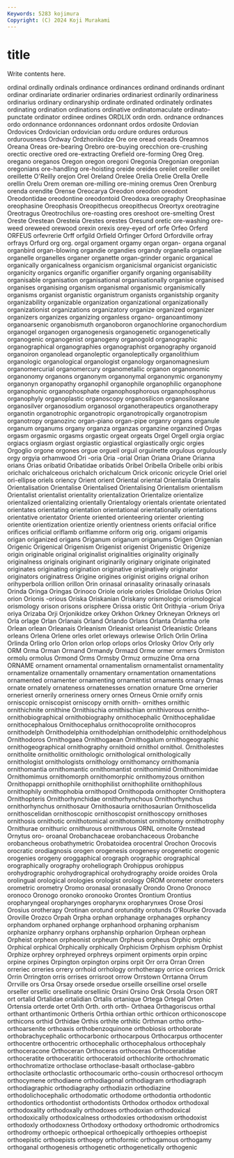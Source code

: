 ```yaml
---
Keywords: 5283 kojimura
Copyright: (C) 2024 Koji Murakami
---
```


# title

Write contents here.



ordinal ordinally ordinals ordinance ordinances ordinand ordinands ordinant ordinar
ordinariate ordinarier ordinaries ordinariest ordinarily ordinariness ordinarius ordinary ordinaryship ordinate
ordinated ordinately ordinates ordinating ordination ordinations ordinative ordinatomaculate ordinato-punctate ordinator
ordinee ordines ORDLIX ordn ordn. ordnance ordnances ordo ordonnance ordonnances
ordonnant ordos ordosite Ordovian Ordovices Ordovician ordovician ordu ordure ordures
ordurous ordurousness Ordway Ordzhonikidze Ore ore oread oreads Oreamnos Oreana
Oreas ore-bearing Orebro ore-buying orecchion ore-crushing orectic orective ored ore-extracting
Orefield ore-forming Oreg Oreg. oregano oreganos Oregon oregon oregoni Oregonia
Oregonian oregonian oregonians ore-handling ore-hoisting oreide oreides oreilet oreiller oreillet
oreillette O'Reilly orejon Orel Oreland Orelee Orelia Orelie Orella Orelle
orellin Orelu Orem oreman ore-milling ore-mining oremus Oren Orenburg orenda
orendite Orense Oreocarya Oreodon oreodon oreodont Oreodontidae oreodontine oreodontoid Oreodoxa
oreography Oreophasinae oreophasine Oreophasis Oreopithecus oreopithecus Oreortyx oreotragine Oreotragus Oreotrochilus
ore-roasting ores oreshoot ore-smelting Orest Oreste Orestean Oresteia Orestes orestes
Oresund oretic ore-washing ore-weed oreweed orewood orexin orexis orey-eyed orf
orfe Orfeo Orferd ORFEUS orfevrerie Orff orfgild Orfield Orfinger Orford
Orfordville orfray orfrays Orfurd org org. orgal orgament orgamy organ
organ- organa organal organbird organ-blowing organdie organdies organdy organella organellae
organelle organelles organer organette organ-grinder organic organical organically organicalness organicism
organicismal organicist organicistic organicity organics organific organifier organify organing organisability
organisable organisation organisational organisationally organise organised organises organising organism organismal
organismic organismically organisms organist organistic organistrum organists organistship organity organizability
organizable organization organizational organizationally organizationist organizations organizatory organize organized organizer
organizers organizes organizing organless organo- organoantimony organoarsenic organobismuth organoboron organochlorine
organochordium organogel organogen organogenesis organogenetic organogenetically organogenic organogenist organogeny organogold
organographic organographical organographies organographist organography organoid organoiron organolead organoleptic organoleptically
organolithium organologic organological organologist organology organomagnesium organomercurial organomercury organometallic organon
organonomic organonomy organons organonym organonymal organonymic organonymy organonyn organopathy organophil
organophile organophilic organophone organophonic organophosphate organophosphorous organophosphorus organophyly organoplastic organoscopy
organosilicon organosiloxane organosilver organosodium organosol organotherapeutics organotherapy organotin organotrophic organotropic
organotropically organotropism organotropy organozinc organ-piano organ-pipe organry organs organule organum
organums organy organza organzas organzine organzined Orgas orgasm orgasmic orgasms
orgastic orgeat orgeats Orgel Orgell orgia orgiac orgiacs orgiasm orgiast
orgiastic orgiastical orgiastically orgic orgies Orgoglio orgone orgones orgue orgueil
orguil orguinette orgulous orgulously orgy orgyia orhamwood Ori -oria Oria
-orial Orian Oriana Oriane Orianna orians Orias oribatid Oribatidae oribatids
Oribel Oribella Oribelle oribi oribis orichalc orichalceous orichalch orichalcum Orick
oriconic oricycle Oriel oriel ori-ellipse oriels oriency Orient orient Oriental
oriental Orientalia Orientalis Orientalisation Orientalise Orientalised Orientalising Orientalism orientalism Orientalist
orientalist orientality orientalization Orientalize orientalize orientalized orientalizing orientally Orientalogy orientals
orientate orientated orientates orientating orientation orientational orientationally orientations orientative orientator
Oriente oriented orienteering orienter orienting orientite orientization orientize oriently orientness
orients orifacial orifice orifices orificial oriflamb oriflamme oriform orig orig.
origami origamis origan origanized origans Origanum origanum origanums Origen Origenian
Origenic Origenical Origenism Origenist origenist Origenistic Origenize origin originable original
originalist originalities originality originally originalness originals originant originarily originary originate
originated originates originating origination originative originatively originator originators originatress Origine
origines originist origins orignal orihon orihyperbola orillion orillon Orin orinasal
orinasality orinasally orinasals Orinda Oringa Oringas Orinoco Oriole oriole orioles
Oriolidae Oriolus Orion orion Orionis -orious Oriska Oriskanian Oriskany orismologic
orismological orismology orison orisons orisphere Orissa oristic Orit Orithyia -orium
Oriya oriya Orizaba Orji Orjonikidze orkey Orkhon Orkney Orkneyan Orkneys
orl Orla orlage Orlan Orlanais Orland Orlando Orlans Orlanta Orlantha
orle Orlean orlean Orleanais Orleanism Orleanist orleanist Orleanistic Orleans orleans
Orlena Orlene orles orlet orleways orlewise Orlich Orlin Orlina Orlinda
Orling orlo Orlon orlon orlop orlops orlos Orlosky Orlov Orly
orly ORM Orma Orman Ormand Ormandy Ormazd Orme ormer ormers
Ormiston ormolu ormolus Ormond Orms Ormsby Ormuz ormuzine Orna orna
ORNAME ornament ornamental ornamentalism ornamentalist ornamentality ornamentalize ornamentally ornamentary ornamentation
ornamentations ornamented ornamenter ornamenting ornamentist ornaments ornary Ornas ornate ornately
ornateness ornatenesses ornation ornature Orne ornerier orneriest ornerily orneriness ornery
ornes Orneus Ornie ornify ornis orniscopic orniscopist orniscopy ornith ornith-
ornithes ornithic ornithichnite ornithine Ornithischia ornithischian ornithivorous ornitho- ornithobiographical ornithobiography
ornithocephalic Ornithocephalidae ornithocephalous Ornithocephalus ornithocoprolite ornithocopros ornithodelph Ornithodelphia ornithodelphian ornithodelphic
ornithodelphous Ornithodoros Ornithogaea Ornithogaean Ornithogalum ornithogeographic ornithogeographical ornithography ornithoid ornithol
ornithol. Ornitholestes ornitholite ornitholitic ornithologic ornithological ornithologically ornithologist ornithologists ornithology
ornithomancy ornithomania ornithomantia ornithomantic ornithomantist ornithomimid Ornithomimidae Ornithomimus ornithomorph ornithomorphic
ornithomyzous ornithon Ornithopappi ornithophile ornithophilist ornithophilite ornithophilous ornithophily ornithophobia ornithopod
Ornithopoda ornithopter Ornithoptera Ornithopteris Ornithorhynchidae ornithorhynchous Ornithorhynchus ornithorhynchus ornithosaur Ornithosauria
ornithosaurian Ornithoscelida ornithoscelidan ornithoscopic ornithoscopist ornithoscopy ornithoses ornithosis ornithotic ornithotomical
ornithotomist ornithotomy ornithotrophy Ornithurae ornithuric ornithurous ornithvrous ORNL ornoite Ornstead
Ornytus oro- oroanal Orobanchaceae orobanchaceous Orobanche orobancheous orobathymetric Orobatoidea orocentral
Orochon Orocovis orocratic orodiagnosis orogen orogenesis orogenesy orogenetic orogenic orogenies
orogeny oroggaphical orograph orographic orographical orographically orography oroheliograph Orohippus orohippus
orohydrographic orohydrographical orohydrography oroide oroides Orola orolingual orological orologies orologist
orology OROM orometer orometers orometric orometry Oromo oronasal oronasally Orondo
Orono Oronoco oronoco Oronogo oronoko oronooko Orontes Orontium Orontius oropharyngeal
oropharynges oropharynx oropharynxes Orose Orosi Orosius orotherapy Orotinan orotund orotundity
orotunds O'Rourke Orovada Oroville Orozco Orpah Orpha orphan orphanage orphanages
orphancy orphandom orphaned orphange orphanhood orphaning orphanism orphanize orphanry orphans
orphanship orpharion Orphean orphean Orpheist orpheon orpheonist orpheum Orpheus orpheus
Orphic orphic Orphical orphical Orphically orphically Orphicism Orphism orphism Orphist
Orphize orphrey orphreyed orphreys orpiment orpiments orpin orpinc orpine orpines
Orpington orpington orpins orpit Orr orra Orran Orren orreriec orreries
orrery orrhoid orrhology orrhotherapy orrice orrices Orrick Orrin Orrington orris
orrises orrisroot orrow Orrstown Orrtanna Orrum Orrville ors Orsa Orsay
orsede orsedue orseille orseilline orsel orselle orseller orsellic orsellinate orsellinic
Orsini Orsino Orsk Orsola Orson ORT ort ortalid Ortalidae ortalidian
Ortalis ortanique Ortega Ortegal Orten Ortensia orterde ortet Orth Orth.
orth orth- Orthaea Orthagoriscus orthal orthant orthantimonic Ortheris Orthia orthian
orthic orthicon orthiconoscope orthicons orthid Orthidae Orthis orthite orthitic Orthman
ortho ortho- orthoarsenite orthoaxis orthobenzoquinone orthobiosis orthoborate orthobrachycephalic orthocarbonic orthocarpous
Orthocarpus orthocenter orthocentre orthocentric orthocephalic orthocephalous orthocephaly orthoceracone Orthoceran Orthoceras
orthoceras Orthoceratidae orthoceratite orthoceratitic orthoceratoid orthochlorite orthochromatic orthochromatize orthoclase orthoclase-basalt
orthoclase-gabbro orthoclasite orthoclastic orthocoumaric ortho-cousin orthocresol orthocym orthocymene orthodiaene orthodiagonal
orthodiagram orthodiagraph orthodiagraphic orthodiagraphy orthodiazin orthodiazine orthodolichocephalic orthodomatic orthodome orthodontia
orthodontic orthodontics orthodontist orthodontists Orthodox orthodox orthodoxal orthodoxality orthodoxally orthodoxes
orthodoxian orthodoxical orthodoxically orthodoxicalness orthodoxies orthodoxism orthodoxist orthodoxly orthodoxness Orthodoxy
orthodoxy orthodromic orthodromics orthodromy orthoepic orthoepical orthoepically orthoepies orthoepist orthoepistic
orthoepists orthoepy orthoformic orthogamous orthogamy orthoganal orthogenesis orthogenetic orthogenetically orthogenic
